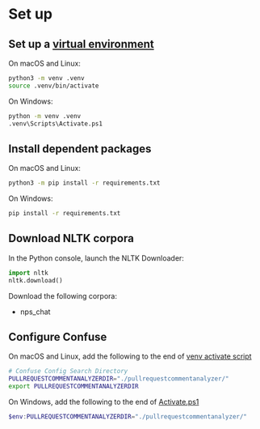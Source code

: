 # Set up
## Set up a [virtual environment](https://docs.python.org/3.6/library/venv.html#module-venv)
On macOS and Linux:
```bash
python3 -m venv .venv
source .venv/bin/activate
```
On Windows:
```bash
python -m venv .venv
.venv\Scripts\Activate.ps1
```

## Install dependent packages
On macOS and Linux:
```bash
python3 -m pip install -r requirements.txt
```
On Windows:
```bash
pip install -r requirements.txt
```

## Download NLTK corpora
In the Python console, launch the NLTK Downloader:
```python
import nltk
nltk.download()
```
Download the following corpora:
- nps_chat

## Configure Confuse 
On macOS and Linux, add the following to the end of [venv activate script](.venv/bin/activate)
```bash
# Confuse Config Search Directory
PULLREQUESTCOMMENTANALYZERDIR="./pullrequestcommentanalyzer/"
export PULLREQUESTCOMMENTANALYZERDIR
```
On Windows, add the following to the end of [Activate.ps1](.venv\Scripts\Activate.ps1)
```powershell
$env:PULLREQUESTCOMMENTANALYZERDIR="./pullrequestcommentanalyzer/"
```
